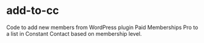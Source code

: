 # add-to-cc
Code to add new members from WordPress plugin Paid Memberships Pro to a list in Constant Contact based on membership level.

